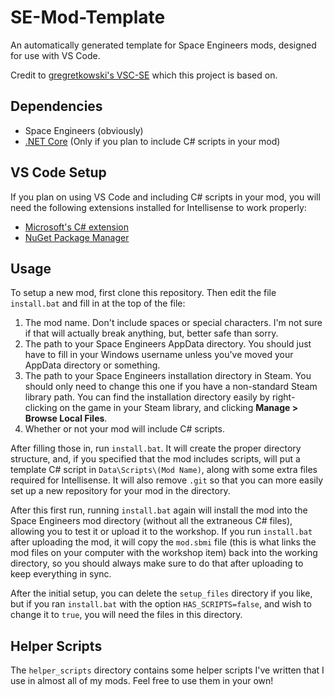 # SE-Mod-Template
An automatically generated template for Space Engineers mods, designed for use with VS Code.

Credit to [gregretkowski's VSC-SE](https://github.com/gregretkowski/VSC-SE) which this project is based on.

## Dependencies
* Space Engineers (obviously)
* [.NET Core](https://docs.microsoft.com/en-us/dotnet/core/install/windows?tabs=net60) (Only if you plan to include C# scripts in your mod)

## VS Code Setup

If you plan on using VS Code and including C# scripts in your mod, you will need the following extensions installed for Intellisense to work properly:
* [Microsoft's C# extension](https://marketplace.visualstudio.com/items?itemName=ms-dotnettools.csharp)
* [NuGet Package Manager](https://marketplace.visualstudio.com/items?itemName=jmrog.vscode-nuget-package-manager)
## Usage
To setup a new mod, first clone this repository. Then edit the file `install.bat` and fill in at the top of the file:

1. The mod name. Don't include spaces or special characters. I'm not sure if that will actually break anything, but, better safe than sorry.
2. The path to your Space Engineers AppData directory. You should just have to fill in your Windows username unless you've moved your AppData directory or something.
3. The path to your Space Engineers installation directory in Steam. You should only need to change this one if you have a non-standard Steam library path. You can find the installation directory easily by right-clicking on the game in your Steam library, and clicking **Manage > Browse Local Files**.
4. Whether or not your mod will include C# scripts.

After filling those in, run `install.bat`. It will create the proper directory structure, and, if you specified that the mod includes scripts, will put a template C# script in `Data\Scripts\(Mod Name)`, along with some extra files required for Intellisense. It will also remove `.git` so that you can more easily set up a new repository for your mod in the directory.

After this first run, running `install.bat` again will install the mod into the Space Engineers mod directory (without all the extraneous C# files), allowing you to test it or upload it to the workshop. If you run `install.bat` after uploading the mod, it will copy the `mod.sbmi` file (this is what links the mod files on your computer with the workshop item) back into the working directory, so you should always make sure to do that after uploading to keep everything in sync.

After the initial setup, you can delete the `setup_files` directory if you like, but if you ran `install.bat` with the option `HAS_SCRIPTS=false`, and wish to change it to `true`, you will need the files in this directory.

## Helper Scripts

The `helper_scripts` directory contains some helper scripts I've written that I use in almost all of my mods. Feel free to use them in your own!
